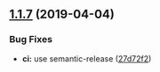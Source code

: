 ## [1.1.7](https://github.com/UziTech/jasmine-should-fail/compare/v1.1.6...v1.1.7) (2019-04-04)


### Bug Fixes

* **ci:** use semantic-release ([27d72f2](https://github.com/UziTech/jasmine-should-fail/commit/27d72f2))
